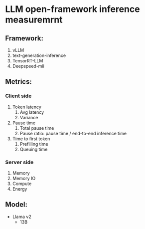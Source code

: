 # LLM open-framework inference measuremrnt

## Framework:

1. vLLM
2. text-generation-inference
3. TensorRT-LLM
4. Deepspeed-mii

## Metrics:

### Client side

1. Token latency
    1. Avg latency
    2. Variance
2. Pause time
    1. Total pause time
    2. Pause ratio: pause time / end-to-end inference time
3. Time to first token
    1. Prefilling time
    2. Queuing time

### Server side

1. Memory
2. Memory IO
3. Compute 
4. Energy

## Model:

- Llama v2
    - 13B